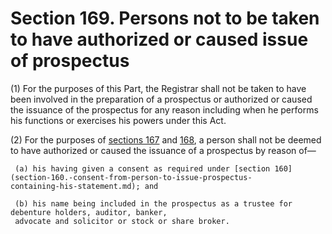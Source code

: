 # Section 169. Persons not to be taken to have authorized or caused issue of prospectus

\(1\) For the purposes of this Part, the Registrar shall not be taken to have been involved in the preparation of a prospectus or authorized or caused the issuance of the prospectus for any reason including when he performs his functions or exercises his powers under this Act.

\(2\) For the purposes of [sections 167](section-167.-civil-liability-for-misstatement-in-prospectus.md) and [168](section-168.-criminal-liability-for-misstatement-in-prospectus.md), a person shall not be deemed to have authorized or caused the issuance of a prospectus by reason of—

```text
 (a) his having given a consent as required under [section 160](section-160.-consent-from-person-to-issue-prospectus-          containing-his-statement.md); and

 (b) his name being included in the prospectus as a trustee for debenture holders, auditor, banker,  
 advocate and solicitor or stock or share broker.
```



